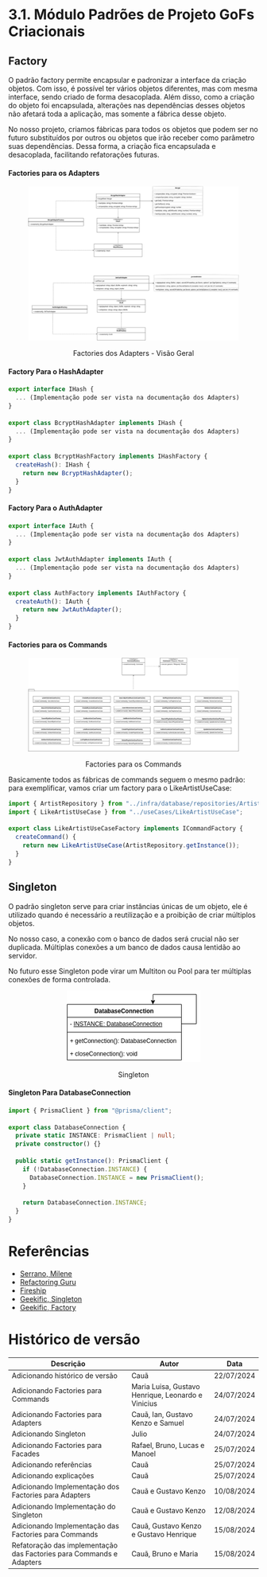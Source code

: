 # 3.1. Módulo Padrões de Projeto GoFs Criacionais

## Factory

O padrão factory permite encapsular e padronizar a interface da criação objetos.
Com isso, é possível ter vários objetos diferentes, mas com mesma interface,
sendo criado de forma desacoplada. Além disso, como a criação do objeto foi
encapsulada, alterações nas dependências desses objetos não afetará toda a aplicação, mas somente a fábrica desse objeto.

No nosso projeto, criamos fábricas para todos os objetos que podem ser no futuro
substituídos por outros ou objetos que irão receber como parâmetro suas 
dependências. Dessa forma, a criação fica encapsulada e desacoplada, facilitando
refatorações futuras.

<!-- tabs:start -->

#### **Factories para os Adapters**
<figure align="center">

  ![brainstorm](../assets/gofsCriacionais/AdaptersFactories.png)
  <figcaption>Factories dos Adapters - Visão Geral</figcaption>
</figure>

<!-- tabs:start -->
#### **Factory Para o HashAdapter**
```typescript
export interface IHash {
  ... (Implementação pode ser vista na documentação dos Adapters)
}

export class BcryptHashAdapter implements IHash {
  ... (Implementação pode ser vista na documentação dos Adapters)
}

export class BcryptHashFactory implements IHashFactory {
  createHash(): IHash {
    return new BcryptHashAdapter();
  }
}
```

#### **Factory Para o AuthAdapter**
```typescript
export interface IAuth {
  ... (Implementação pode ser vista na documentação dos Adapters)
}

export class JwtAuthAdapter implements IAuth {
  ... (Implementação pode ser vista na documentação dos Adapters)
}

export class AuthFactory implements IAuthFactory {
  createAuth(): IAuth {
    return new JwtAuthAdapter();
  }
}

```

<!-- tabs:end -->


#### **Factories para os Commands**
<figure align="center">

  ![brainstorm](../assets/gofsCriacionais/CommandsFactories.png)
  <figcaption>Factories para os Commands</figcaption>
</figure>

Basicamente todos as fábricas de commands seguem o mesmo padrão:
para exemplificar, vamos criar um factory para o LikeArtistUseCase:
```typescript
import { ArtistRepository } from "../infra/database/repositories/ArtistRepository";
import { LikeArtistUseCase } from "../useCases/LikeArtistUseCase";

export class LikeArtistUseCaseFactory implements ICommandFactory {
  createCommand() {
    return new LikeArtistUseCase(ArtistRepository.getInstance());
  }
}
```
<!-- tabs:end -->

## Singleton

O padrão singleton serve para criar instâncias únicas de um objeto, ele é
utilizado quando é necessário a reutilização e a proibição de criar múltiplos
objetos.

No nosso caso, a conexão com o banco de dados será crucial não ser duplicada.
Múltiplas conexões a um banco de dados causa lentidão ao servidor.

No futuro esse Singleton pode virar um Multiton ou Pool para ter múltiplas conexões de forma controlada.

<figure align="center">

  ![brainstorm](../assets/gofsCriacionais/Singleton.png) 
  <figcaption>Singleton</figcaption>
</figure>

<!-- tabs:start -->
#### **Singleton Para DatabaseConnection**
```typescript
import { PrismaClient } from "@prisma/client";

export class DatabaseConnection {
  private static INSTANCE: PrismaClient | null;
  private constructor() {}

  public static getInstance(): PrismaClient {
    if (!DatabaseConnection.INSTANCE) {
      DatabaseConnection.INSTANCE = new PrismaClient();
    }

    return DatabaseConnection.INSTANCE;
  }
}
```

# Referências
- [Serrano, Milene](https://arquivos.unb.br/arquivos/20242520620d033079810403788c8e690/Arquitetura_e_Desenho_de_Software_-_Aula_GoFs_Criacionais_-_Profa._Milene.pdf)
- [Refactoring Guru](https://refactoring.guru/pt-br/design-patterns/creational-patterns)
- [Fireship](https://youtu.be/tv-_1er1mWI?si=9QQtWoqDZMSPgbMH)
- [Geekific, Singleton](https://www.youtube.com/watch?v=tSZn4wkBIu8&list=PLlsmxlJgn1HJpa28yHzkBmUY-Ty71ZUGc&index=2)
- [Geekific, Factory](https://www.youtube.com/watch?v=EdFq_JIThqM&list=PLlsmxlJgn1HJpa28yHzkBmUY-Ty71ZUGc&index=3)

# Histórico de versão

| Descrição                                                            | Autor                                              | Data       |
| -------------------------------------------------------------------- | -------------------------------------------------- | ---------- |
| Adicionando histórico de versão                                      | Cauã                                               | 22/07/2024 |
| Adicionando Factories para Commands                                  | Maria Luisa, Gustavo Henrique, Leonardo e Vinicius | 24/07/2024 |
| Adicionando Factories para Adapters                                  | Cauã, Ian, Gustavo Kenzo e Samuel                  | 24/07/2024 |
| Adicionando Singleton                                                | Julio                                              | 24/07/2024 |
| Adicionando Factories para Facades                                   | Rafael, Bruno, Lucas e Manoel                      | 25/07/2024 |
| Adicionando referências                                              | Cauã                                               | 25/07/2024 |
| Adicionando explicações                                              | Cauã                                               | 25/07/2024 |
| Adicionando Implementação dos Factories para Adapters                | Cauã e Gustavo Kenzo                               | 10/08/2024 |
| Adicionando Implementação do Singleton                               | Cauã e Gustavo Kenzo                               | 12/08/2024 |
| Adicionando Implementação das Factories para Commands                | Cauã, Gustavo Kenzo e Gustavo Henrique             | 15/08/2024 |
| Refatoração das implementação das Factories para Commands e Adapters | Cauã, Bruno e Maria                                | 15/08/2024 |
